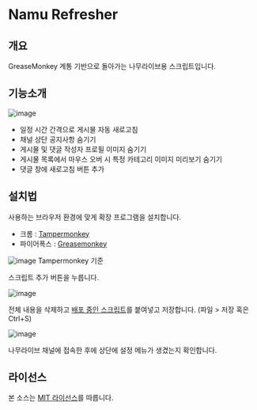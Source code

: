 # Namu Refresher

개요
----
GreaseMonkey 계통 기반으로 돌아가는 나무라이브용 스크립트입니다.

기능소개
-------
![image](https://user-images.githubusercontent.com/1362809/88638857-02c22980-d0f7-11ea-952a-378d767d6e7d.png)
* 일정 시간 간격으로 게시물 자동 새로고침
* 채널 상단 공지사항 숨기기
* 게시물 및 댓글 작성자 프로필 이미지 숨기기
* 게시물 목록에서 마우스 오버 시 특정 카테고리 이미지 미리보기 숨기기
* 댓글 창에 새로고침 버튼 추가

설치법
------
사용하는 브라우저 환경에 맞게 확장 프로그램을 설치합니다.
* 크롬 : [Tampermonkey](https://chrome.google.com/webstore/detail/tampermonkey/dhdgffkkebhmkfjojejmpbldmpobfkfo?hl=ko)
* 파이어폭스 : [Greasemonkey](https://addons.mozilla.org/ko/firefox/addon/greasemonkey/)

![image](https://user-images.githubusercontent.com/1362809/88549390-351e4900-d05b-11ea-939f-73bb88d7fdb6.png)
Tampermonkey 기준

스크립트 추가 버튼을 누릅니다.

![image](https://user-images.githubusercontent.com/1362809/88549620-7dd60200-d05b-11ea-9824-656f7cdd8323.png)

전체 내용을 삭제하고 [배포 중인 스크립트](script.js)를 붙여넣고 저장합니다. (파일 > 저장 혹은 Ctrl+S)

![image](https://user-images.githubusercontent.com/1362809/88633544-1cac3e00-d0f0-11ea-9e99-4b4638ff2cfa.png)

나무라이브 채널에 접속한 후에 상단에 설정 메뉴가 생겼는지 확인합니다.

라이선스
--------
본 소스는 [MIT 라이선스](LICENSE)를 따릅니다.